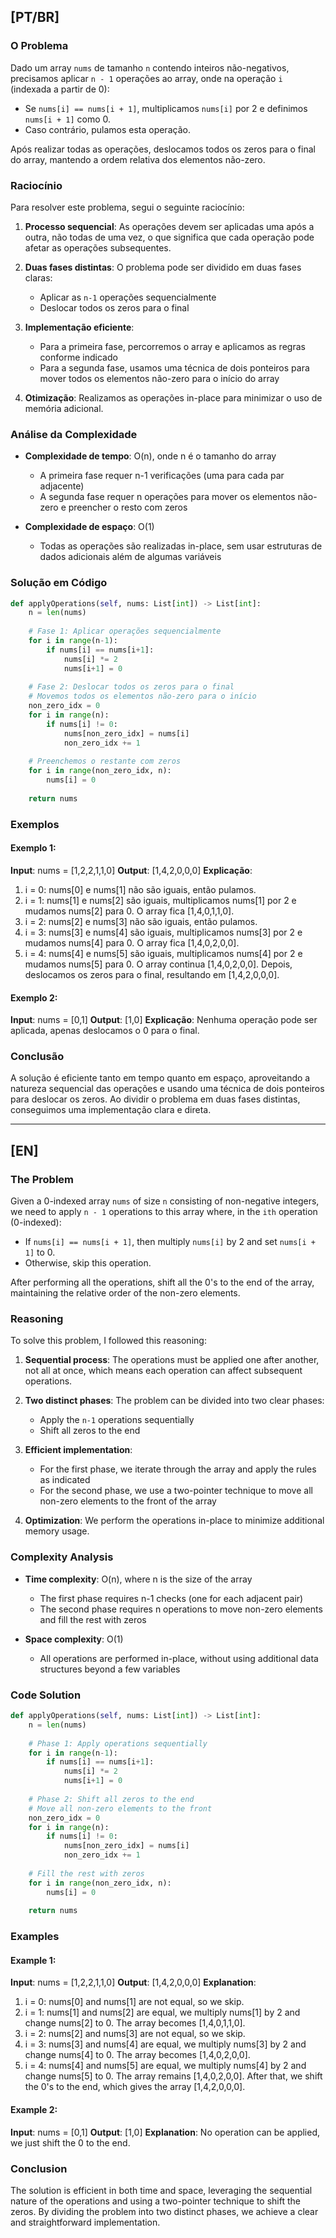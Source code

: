 ## [PT/BR]

### O Problema

Dado um array `nums` de tamanho `n` contendo inteiros não-negativos, precisamos aplicar `n - 1` operações ao array, onde na operação `i` (indexada a partir de 0):
- Se `nums[i] == nums[i + 1]`, multiplicamos `nums[i]` por 2 e definimos `nums[i + 1]` como 0.
- Caso contrário, pulamos esta operação.

Após realizar todas as operações, deslocamos todos os zeros para o final do array, mantendo a ordem relativa dos elementos não-zero.

### Raciocínio

Para resolver este problema, segui o seguinte raciocínio:

1. **Processo sequencial**: As operações devem ser aplicadas uma após a outra, não todas de uma vez, o que significa que cada operação pode afetar as operações subsequentes.

2. **Duas fases distintas**: O problema pode ser dividido em duas fases claras:
   - Aplicar as `n-1` operações sequencialmente
   - Deslocar todos os zeros para o final

3. **Implementação eficiente**:
   - Para a primeira fase, percorremos o array e aplicamos as regras conforme indicado
   - Para a segunda fase, usamos uma técnica de dois ponteiros para mover todos os elementos não-zero para o início do array

4. **Otimização**: Realizamos as operações in-place para minimizar o uso de memória adicional.

### Análise da Complexidade

- **Complexidade de tempo**: O(n), onde n é o tamanho do array
  - A primeira fase requer n-1 verificações (uma para cada par adjacente)
  - A segunda fase requer n operações para mover os elementos não-zero e preencher o resto com zeros
  
- **Complexidade de espaço**: O(1)
  - Todas as operações são realizadas in-place, sem usar estruturas de dados adicionais além de algumas variáveis

### Solução em Código

```python
def applyOperations(self, nums: List[int]) -> List[int]:
    n = len(nums)
    
    # Fase 1: Aplicar operações sequencialmente
    for i in range(n-1):
        if nums[i] == nums[i+1]:
            nums[i] *= 2
            nums[i+1] = 0
    
    # Fase 2: Deslocar todos os zeros para o final
    # Movemos todos os elementos não-zero para o início
    non_zero_idx = 0
    for i in range(n):
        if nums[i] != 0:
            nums[non_zero_idx] = nums[i]
            non_zero_idx += 1
    
    # Preenchemos o restante com zeros
    for i in range(non_zero_idx, n):
        nums[i] = 0
    
    return nums
```

### Exemplos

#### Exemplo 1:
**Input**: nums = [1,2,2,1,1,0]
**Output**: [1,4,2,0,0,0]
**Explicação**: 
1. i = 0: nums[0] e nums[1] não são iguais, então pulamos.
2. i = 1: nums[1] e nums[2] são iguais, multiplicamos nums[1] por 2 e mudamos nums[2] para 0. O array fica [1,4,0,1,1,0].
3. i = 2: nums[2] e nums[3] não são iguais, então pulamos.
4. i = 3: nums[3] e nums[4] são iguais, multiplicamos nums[3] por 2 e mudamos nums[4] para 0. O array fica [1,4,0,2,0,0].
5. i = 4: nums[4] e nums[5] são iguais, multiplicamos nums[4] por 2 e mudamos nums[5] para 0. O array continua [1,4,0,2,0,0].
Depois, deslocamos os zeros para o final, resultando em [1,4,2,0,0,0].

#### Exemplo 2:
**Input**: nums = [0,1]
**Output**: [1,0]
**Explicação**: Nenhuma operação pode ser aplicada, apenas deslocamos o 0 para o final.

### Conclusão

A solução é eficiente tanto em tempo quanto em espaço, aproveitando a natureza sequencial das operações e usando uma técnica de dois ponteiros para deslocar os zeros. Ao dividir o problema em duas fases distintas, conseguimos uma implementação clara e direta.

---

## [EN]

### The Problem

Given a 0-indexed array `nums` of size `n` consisting of non-negative integers, we need to apply `n - 1` operations to this array where, in the `ith` operation (0-indexed):
- If `nums[i] == nums[i + 1]`, then multiply `nums[i]` by 2 and set `nums[i + 1]` to 0.
- Otherwise, skip this operation.

After performing all the operations, shift all the 0's to the end of the array, maintaining the relative order of the non-zero elements.

### Reasoning

To solve this problem, I followed this reasoning:

1. **Sequential process**: The operations must be applied one after another, not all at once, which means each operation can affect subsequent operations.

2. **Two distinct phases**: The problem can be divided into two clear phases:
   - Apply the `n-1` operations sequentially
   - Shift all zeros to the end

3. **Efficient implementation**:
   - For the first phase, we iterate through the array and apply the rules as indicated
   - For the second phase, we use a two-pointer technique to move all non-zero elements to the front of the array

4. **Optimization**: We perform the operations in-place to minimize additional memory usage.

### Complexity Analysis

- **Time complexity**: O(n), where n is the size of the array
  - The first phase requires n-1 checks (one for each adjacent pair)
  - The second phase requires n operations to move non-zero elements and fill the rest with zeros
  
- **Space complexity**: O(1)
  - All operations are performed in-place, without using additional data structures beyond a few variables

### Code Solution

```python
def applyOperations(self, nums: List[int]) -> List[int]:
    n = len(nums)
    
    # Phase 1: Apply operations sequentially
    for i in range(n-1):
        if nums[i] == nums[i+1]:
            nums[i] *= 2
            nums[i+1] = 0
    
    # Phase 2: Shift all zeros to the end
    # Move all non-zero elements to the front
    non_zero_idx = 0
    for i in range(n):
        if nums[i] != 0:
            nums[non_zero_idx] = nums[i]
            non_zero_idx += 1
    
    # Fill the rest with zeros
    for i in range(non_zero_idx, n):
        nums[i] = 0
    
    return nums
```

### Examples

#### Example 1:
**Input**: nums = [1,2,2,1,1,0]
**Output**: [1,4,2,0,0,0]
**Explanation**: 
1. i = 0: nums[0] and nums[1] are not equal, so we skip.
2. i = 1: nums[1] and nums[2] are equal, we multiply nums[1] by 2 and change nums[2] to 0. The array becomes [1,4,0,1,1,0].
3. i = 2: nums[2] and nums[3] are not equal, so we skip.
4. i = 3: nums[3] and nums[4] are equal, we multiply nums[3] by 2 and change nums[4] to 0. The array becomes [1,4,0,2,0,0].
5. i = 4: nums[4] and nums[5] are equal, we multiply nums[4] by 2 and change nums[5] to 0. The array remains [1,4,0,2,0,0].
After that, we shift the 0's to the end, which gives the array [1,4,2,0,0,0].

#### Example 2:
**Input**: nums = [0,1]
**Output**: [1,0]
**Explanation**: No operation can be applied, we just shift the 0 to the end.

### Conclusion

The solution is efficient in both time and space, leveraging the sequential nature of the operations and using a two-pointer technique to shift the zeros. By dividing the problem into two distinct phases, we achieve a clear and straightforward implementation.